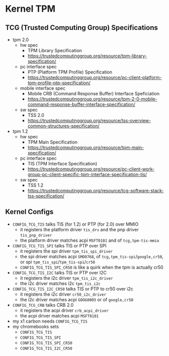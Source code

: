 Kernel TPM
==========

## TCG (Trusted Computing Group) Specifications

- tpm 2.0
  - hw spec
    - TPM Library Specification
    - <https://trustedcomputinggroup.org/resource/tpm-library-specification/>
  - pc interface spec
    - PTP (Platform TPM Profile) Specification
    - <https://trustedcomputinggroup.org/resource/pc-client-platform-tpm-profile-ptp-specification/>
  - mobile interface spec
    - Mobile CRB (Command Response Buffer) Interface Speficiation
    - <https://trustedcomputinggroup.org/resource/tpm-2-0-mobile-command-response-buffer-interface-specification/>
  - sw spec
    - TSS 2.0
    - <https://trustedcomputinggroup.org/resource/tss-overview-common-structures-specification/>
- tpm 1.2
  - hw spec
    - TPM Main Specification
    - <https://trustedcomputinggroup.org/resource/tpm-main-specification/>
  - pc interface spec
    - TIS (TPM Interface Specification)
    - <https://trustedcomputinggroup.org/resource/pc-client-work-group-pc-client-specific-tpm-interface-specification-tis/>
  - sw spec
    - TSS 1.2
    - <https://trustedcomputinggroup.org/resource/tcg-software-stack-tss-specification/>

## Kernel Configs

- `CONFIG_TCG_TIS` talks TIS (for 1.2) or PTP (for 2.0) over MMIO
  - it registers the platform driver `tis_drv` and the pnp driver
    `tis_pnp_driver`
  - the platform driver matches acpi `MSFT0101` and of `tcg,tpm-tis-mmio`
- `CONFIG_TCG_TIS_SPI` talks TIS or PTP over SPI
  - it registers the spi driver `tpm_tis_spi_driver`
  - the spi driver matches acpi `SMO0768`, of `tcg,tpm_tis-spi`/`google,cr50`,
    or spi `tpm_tis_spi`/`tpm_tis-spi`/`cr50`
  - `CONFIG_TCG_TIS_SPI_CR50` is like a quirk when the tpm is actually cr50
- `CONFIG_TCG_TIS_I2C` talks TIS or PTP over I2C
  - it registers the i2c driver `tpm_tis_i2c_driver`
  - the i2c driver matches i2c `tpm_tis_i2c`
- `CONFIG_TCG_TIS_I2C_CR50` talks TIS or PTP to cr50 over i2c
  - it registers the i2c driver `cr50_i2c_driver`
  - the i2c driver matches acpi `GOOG0005` or of `google,cr50`
- `CONFIG_TCG_CRB` talks CRB 2.0
  - it registers the acpi driver `crb_acpi_driver`
  - the acpi driver matches acpi `MSFT0101`
- my x1 carbon needs `CONFIG_TCG_TIS`
- my chromebooks sets
  - `CONFIG_TCG_TIS`
  - `CONFIG_TCG_TIS_SPI`
  - `CONFIG_TCG_TIS_SPI_CR50`
  - `CONFIG_TCG_TIS_I2C_CR50`
